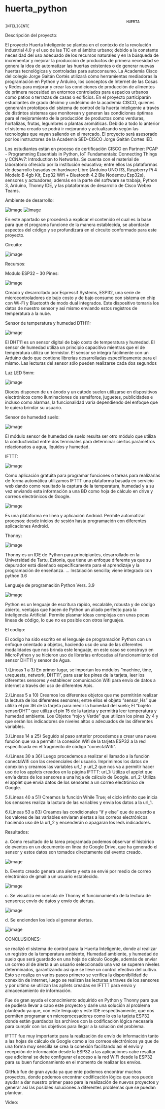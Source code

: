 # huerta_python


                                                           HUERTA INTELIGENTE
                                                           
                                                           
Descripción del proyecto:

El proyecto Huerta Inteligente se plantea en el contexto de la revolución industrial 4.0 y el uso de las TIC en el ámbito urbano; debido a la constante necesidad del uso adecuado de los recursos naturales y en la búsqueda  de incrementar y mejorar la producción de  productos de primera necesidad se genera la idea de automatizar  las huertas existentes o de generar nuevas huertas tecnológicas y controladas para autoconsumo.
La Academia Cisco del colegio Jorge Gaitán Cortés utilizará cómo herramientas mediadoras la programación en Python y Arduino, los conceptos de Internet de las Cosas y Redes para mejorar y crear las condiciones de producción de alimentos de primera necesidad en entornos controlados para espacios urbanos como patios o terrazas de casas o edificios. 
En el proyecto participarán estudiantes de grado décimo y undécimo de la academia CISCO, quienes generarán   prototipos del sistema de control de la huerta inteligente a través de distintos sistemas que monitorean y generan las condiciones óptimas para el mejoramiento de la producción de productos como verduras, hortalizas, frutas, legumbres o plantas aromáticas.
Debido a todo lo anterior el sistema creado se podrá ir mejorando y actualizando según las tecnologías que vayan saliendo en el mercado.
El proyecto será asesorado por los instructores de la Academia SED-CISCO Jorge Gaitán Cortes IED.

Los estudiantes están en proceso de certificación CISCO en Partner: PCAP - Programming Essentials in Python, IoT Fundamentals: Connecting Things y CCNAv7: Introduction to Networks.
Se cuenta con el material de laboratorio ofrecido por la institución educativa; entre ellos las plataformas de desarrollo basadas en hardware Libre (Arduino UNO R3, Raspberry Pi 4 Modelo B 4gb Kit, Esp32 Wifi + Bluetooth 4.2 Ble Nodemcu Esp32s), sensores y actuadores; además en la parte del software se trabaja, Python 3, Arduino, Thonny IDE, y las plataformas de desarrollo de Cisco Webex Teams. 	

Ambiente de desarrollo: 

                        
![image](https://user-images.githubusercontent.com/71275875/137029844-ef56fb11-10c6-4d38-80aa-a4bb50134257.png)  ![image](https://user-images.githubusercontent.com/71275875/137029863-eaca112c-4a7f-4b29-8f76-93c3647d0e63.png)



En este apartado se procederá a explicar el contenido el cual es la base para que el programa funcione de la manera establecida, se abordarán aspectos del código y se profundizará en el circuito conformado para este proyecto. 


Circuito:

![image](https://user-images.githubusercontent.com/71275875/136988483-073d0be7-3961-4b2b-9fb6-14ea4bb24947.png)



Recursos:

Modulo ESP32 – 30 Pines: 
 
 ![image](https://user-images.githubusercontent.com/71275875/136988836-bb348b8a-5a54-4472-ac89-adfbb2bf81f9.png)


Creado y desarrollado por Espressif Systems, ESP32, una serie de microcontroladores de bajo costo y de bajo consumo con sistema en chip con Wi-Fi y Bluetooth de modo dual integrados. Este dispositivo tomaría los datos de nuestro sensor y así mismo enviando estos registros de temperatura a la nube.

Sensor de temperatura y humedad DTH11:

 ![image](https://user-images.githubusercontent.com/71275875/136988862-27d5f0e1-7615-4448-962e-6dc1a25da979.png)

 
El DHT11 es un sensor digital de bajo costo de temperatura y humedad. El sensor de humedad utiliza un principio capacitivo mientras que el de temperatura utiliza un termistor. El sensor se integra fácilmente con un Arduino dado que contiene librerías desarrolladas específicamente para el mismo. Las lecturas del sensor sólo pueden realizarse cada dos segundos

Luz LED 5mm:
 
 ![image](https://user-images.githubusercontent.com/71275875/136988895-b82f9508-9d54-42d0-b04e-e181456c1051.png)

Diodos disponen de un ánodo y un cátodo suelen utilizarse en dispositivos electrónicos como iluminaciones de semáforos, juguetes, publicidades e incluso como alarmas, la funcionalidad varía dependiendo del enfoque que le quiera brindar su usuario.


Sensor de humedad suelo: 

![image](https://user-images.githubusercontent.com/71275875/136988975-20836032-2713-4d83-b3b3-df2434e0c371.png)

 
El módulo sensor de humedad de suelo resulta ser otro módulo que utiliza la conductividad entre dos terminales para determinar ciertos parámetros relacionados a agua, líquidos y humedad.


IFTTT: 
 
 ![image](https://user-images.githubusercontent.com/71275875/136989039-16e56031-b42a-4ae1-8dc9-efb28fa83843.png)

Como aplicación gratuita para programar funciones o tareas para realizarlas de forma automática utilizamos IFTTT una plataforma basada en servicio web dando como resultado la captura de la temperatura, humedad  y a su vez enviando esta información a una BD como hoja de cálculo en drive y correos electrónicos de Google.

![image](https://user-images.githubusercontent.com/71275875/136990488-24e27c78-e6ee-496c-813f-79865622f114.png)

Es una plataforma en línea y aplicación Android. Permite automatizar procesos: desde inicios de sesión hasta programación con diferentes aplicaciones Android. 


Thonny:

 ![image](https://user-images.githubusercontent.com/71275875/136989086-a85faa6b-b64f-4bb6-9096-705f47307683.png)

Thonny es un IDE de Python para principiantes, desarrollado en la Universidad de Tartu, Estonia, que tiene un enfoque diferente ya que su depurador está diseñado específicamente para el aprendizaje y la programación de enseñanza. ... Instalación sencilla; viene integrado con python 3.6




Lenguaje de programación Python Vers. 3.9 

![image](https://user-images.githubusercontent.com/71275875/136989112-df0c981f-bdb5-4d4b-b267-f85415738a31.png)

 
Python es un lenguaje de escritura rápido, escalable, robusta y de código abierto, ventajas que hacen de Python un aliado perfecto para la Inteligencia Artificial. Permite plasmar ideas complejas con unas pocas líneas de código, lo que no es posible con otros lenguajes.

El codigo:


El código ha sido escrito en el lenguaje de programación Python con un enfoque orientado a objetos, haciendo uso de una de las diferentes modalidades que nos brinda este lenguaje, en este caso se construyó en MicroPython y se hicieron uso de librerías enfocadas al funcionamiento del sensor DHT11 y sensor de Agua.

1.(Lineas 1 a 3) En primer lugar, se importan los módulos “machine, time, urequests, network, DHT11”, para usar los pines de la tarjeta, leer los diferentes sensores y establecer comunicación Wifi para envío de datos a internet a través del uso de diferentes Apis.

2.(Lineas 5 a 10) Creamos los diferentes objetos que me permitirán realizar la lectura de los diferentes sesnores; entre ellos el objeto “sensor_Hs” que utiliza el pin 36 de la tarjeta para medir la humedad del suelo;
  El “bojeto sensorDHT” que utiliza el pin 15 de la tarjeta y permitirá leer temperatura y humedad ambiente.
  Los Objetos “rojo y Verde” que utilizan los pines 2y 4 y que serán los indicadores de niveles altos o adecuados de las diferentes variables.

3.(Lineas 14 a 25) Seguido al paso anterior procedemos a crear una nueva función que va a permitir la conexión Wifi de la tarjeta ESP32 a la red especificada en el fragmento de código "conectaWifi". 

4.(Lineas 30 a 36) Luego procedemos a realizar el llamado a la función conectaWifi con las credenciales del usuario.
  Imprimimos los datos de conexión y creamos las variables url_1 y url_2 que nos va a permitir hacer uso de los applets creados en la página IFTTT:
  url_1: Utiliza el applet que envía datos de los sensores a una hoja de cálculo de Google.
  url_2: Utiliza el applet que envía datos de los sensores a un correo electrónico de Google.

5.(Lineas 40 a 51) Creamos la función While True; el ciclo infinito que inicia los sensores realiza la lactura de las variables y envia los datos a la url_1.

6.(Lineas 53 a 83) Creamos las condicionales “if y else” que de acuerdo a los valores de las variables enviaran alertas a los correos electrónicos haciendo uso de la url_2 y encenderán o apagaran los leds indicadores.

 
 
Resultados: 

a. Como resultado de la tarea programada podemos observar el histórico de eventos en un documento en linea de Google Drive, que ha generado el sensor y estos datos son tomados directamente del evento creado. 
 
 ![image](https://user-images.githubusercontent.com/71275875/136993813-950a1359-cb12-4925-8634-298e5a4b14c6.png)


b. Evento creado  genera una alerta y esta se envié por medio de correo electrónico de gmail a un usuario establecido.

![image](https://user-images.githubusercontent.com/71275875/136994295-93c2ed5f-cc6a-4085-99fa-801bb7023ebe.png)


c. Se visualiza en consola de Thonny el funcionamiento de la lectura de sensores; envío de datos y envío de alertas. 

![image](https://user-images.githubusercontent.com/71275875/136993377-8e02d2ca-c75e-472a-80db-6a32bcc36f36.png)

d. Se encienden los leds al generar alertas.

![image](https://user-images.githubusercontent.com/71275875/136994884-f00c12af-350b-41f6-bdf0-e16399d94931.png)


CONCLUSIONES:

se realizó el sistema de control para la Huerta Inteligente, donde al realizar un registro de la temperatura ambiente, Humedad ambiente, y humedad de suelo que será guardado en una hoja de cálculo Google, además de enviar un correo al de alerta a un usuario seleccionado una vez se superen niveles determinados, garantizando así que se lleve un control efectivo del cultivo. Esto se realiza en varios pasos primero se verifica la disponibilidad de conexión de internet, luego se realizan las lecturas a traves de los sensores y por ultimo se utilizan las apllets creadas en IFTTT para envio y almacenamiento de información.

Fue de gran ayuda el conocimiento adquirido en Python y Thonny para que se pudiera llevar a cabo este proyecto y darle una solución al problema planteado ya que, con este lenguaje y este IDE respectivamente, que nos permiten programar en microprocesadores como lo es la tarjeta ESP32 donde están guardados los archivos con la codificación lógica necesaria para cumplir con los objetivos para llegar a la solución del problema.

IFTTT fue muy importante para la realización de envío de información tanto a las hojas de cálculo de Google como a los correos electrónicos ya que de una forma muy sencilla se crea la conexión facilitando así el envío y recepción de información desde la ESP32 a las aplicaciones cabe resaltar que adicional se debe configurar el acceso a la red WIFI desde la ESP32 para su buen funcionamiento en el momento de realizar los envíos.

GitHub fue de gran ayuda ya que ente podemos encontrar muchos proyectos, donde podemos encontrar codificación lógica que nos puede ayudar a dar nuestro primer paso para la realización de nuevos proyectos y generar así las posibles soluciones a diferentes problemas que se puedan plantear.






Video:
